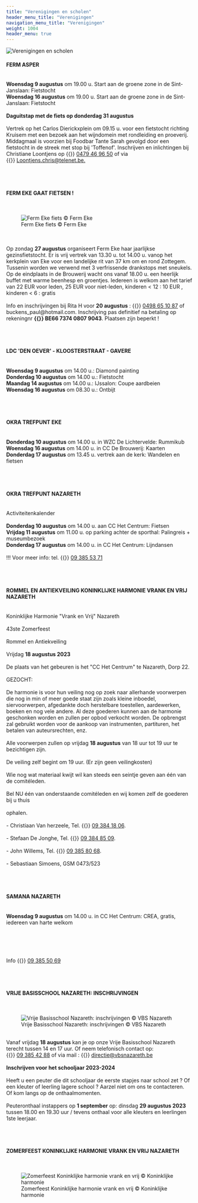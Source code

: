 ```yaml
---
title: "Verenigingen en scholen"
header_menu_title: "Verenigingen"
navigation_menu_title: "Verenigingen"
weight: 1004
header_menu: true
---
```


![Verenigingen en scholen](images/verenigingen-en-scholen.jpg)




#### FERM ASPER
<br>
<b>Woensdag 9 augustus</b> om 19.00 u. Start aan de groene zone in de Sint-Janslaan: Fietstocht<br>
<b>Woensdag 16 augustus</b> om 19.00 u. Start aan de groene zone in de Sint-Janslaan: Fietstocht<br>
<br>
<b>Daguitstap met de fiets op donderdag 31 augustus</b><br>
<br>
Vertrek op het Carlos Dierickxplein om 09.15 u. voor een fietstocht richting Kruisem met een bezoek aan het wijndomein met rondleiding en proeverij.<br>
Middagmaal is voorzien bij Foodbar Tante Sarah gevolgd door een fietstocht in de streek met stop bij 'Toffenof'. Inschrijven en inlichtingen bij Christiane Loontjens op {{<icon class="fa fa-phone">}}&nbsp;<a href="tel:0479469650">0479 46 96 50</a> of via {{<icon class="fa fa-envelope">}}&nbsp;<a href="Loontjens.chris@telenet.be.">Loontjens.chris@telenet.be.</a><br>
<br>
<br>
<br>





#### FERM EKE GAAT FIETSEN !
<br>
<figure><img src="images/pb-feke.jpg" alt=" Ferm Eke fiets © Ferm Eke" style="max-height: 500px; max-width: 500px;" /><figcaption> Ferm Eke fiets © Ferm Eke</figcaption></figure><br>
<br>
Op zondag <b>27 augustus</b> organiseert Ferm Eke haar jaarlijkse gezinsfietstocht. Er is vrij vertrek van 13.30 u. tot 14.00 u. vanop het kerkplein van Eke voor een landelijke rit van 37 km om en rond Zottegem. Tussenin worden we verwend met 3 verfrissende drankstops met sneukels. Op de eindplaats in de Brouwerij wacht ons vanaf 18.00 u. een heerlijk buffet met warme beenhesp en groentjes. Iedereen is welkom aan het tarief van 22 EUR voor leden, 25 EUR voor niet-leden, kinderen < 12 : 10 EUR , kinderen < 6 : gratis<br>
<br>
Info en inschrijvingen bij Rita H voor <b>20 augustus</b> : {{<icon class="fa fa-phone">}}&nbsp;<a href="tel:0498651087">0498 65 10 87</a> of buckens_paul@hotmail.com. Inschrijving pas definitief na betaling op rekeningnr <b>{{<icon class="fa fa-piggy-bank">}}&nbsp;BE66 7374 0807 9043</b>. Plaatsen zijn beperkt !<br>
<br>
<br>
<br>





#### LDC 'DEN OEVER' - KLOOSTERSTRAAT - GAVERE
<br>
<b>Woensdag 9 augustus</b> om 14.00 u.: Diamond painting<br>
<b>Donderdag 10 augustus</b> om 14.00 u.: Fietstocht<br>
<b>Maandag 14 augustus</b> om 14.00 u.: IJssalon: Coupe aardbeien<br>
<b>Woensdag 16 augustus</b> om 08.30 u.: Ontbijt<br>
<br>
<br>
<br>





#### OKRA TREFPUNT EKE
<br>
<b>Donderdag 10 augustus</b> om 14.00 u. in WZC De Lichtervelde: Rummikub<br>
<b>Woensdag 16 augustus</b> om 14.00 u. in CC De Brouwerij: Kaarten<br>
<b>Donderdag 17 augustus</b> om 13.45 u. vertrek aan de kerk: Wandelen en fietsen<br>
<br>
<br>
<br>





#### OKRA TREFPUNT NAZARETH
<br>
Activiteitenkalender<br>
<br>
<b>Donderdag 10 augustus</b> om 14.00 u. aan CC Het Centrum: Fietsen<br>
<b>Vrijdag 11 augustus</b> om 11.00 u. op parking achter de sporthal: Palingreis + museumbezoek<br>
<b>Donderdag 17 augustus</b> om 14.00 u. in CC Het Centrum: Lijndansen<br>
<br>
!!! Voor meer info: tel. {{<icon class="fa fa-phone">}}&nbsp;<a href="tel:093855371">09 385 53 71</a><br>
<br>
<br>
<br>





#### ROMMEL EN ANTIEKVEILING KONINKLIJKE HARMONIE VRANK EN VRIJ NAZARETH
<br>
Koninklijke Harmonie "Vrank en Vrij" Nazareth<br>
<br>
43ste Zomerfeest<br>
<br>
Rommel en Antiekveiling<br>
<br>
Vrijdag <b>18 augustus 2023</b><br>
<br>
De plaats van het gebeuren is het "CC Het Centrum" te Nazareth, Dorp 22.<br>
<br>
GEZOCHT:<br>
<br>
De harmonie is voor hun veiling nog op zoek naar allerhande voorwerpen die nog in min of meer goede staat zijn zoals kleine inboedel, siervoorwerpen, afgedankte doch herstelbare toestellen, aardewerken, boeken en nog vele andere. Al deze goederen kunnen aan de harmonie geschonken worden en zullen per opbod verkocht worden. De opbrengst zal gebruikt worden voor de aankoop van instrumenten, partituren, het betalen van auteursrechten, enz.<br>
<br>
Alle voorwerpen zullen op vrijdag <b>18 augustus</b> van 18 uur tot 19 uur te bezichtigen zijn.<br>
<br>
De veiling zelf begint om 19 uur. (Er zijn geen veilingkosten)<br>
<br>
Wie nog wat materiaal kwijt wil kan steeds een seintje geven aan één van de comitéleden.<br>
<br>
Bel NU één van onderstaande comitéleden en wij komen zelf de goederen bij u thuis<br>
<br>
ophalen.<br>
<br>
- Christiaan Van herzeele, Tel. {{<icon class="fa fa-phone">}}&nbsp;<a href="tel:093841806">09 384 18 06</a>.<br>
<br>
- Stefaan De Jonghe, Tel. {{<icon class="fa fa-phone">}}&nbsp;<a href="tel:093848509">09 384 85 09</a>.<br>
<br>
- John Willems, Tel. {{<icon class="fa fa-phone">}}&nbsp;<a href="tel:093858068">09 385 80 68</a>.<br>
<br>
- Sebastiaan Simoens, GSM 0473/523<br>
<br>
<br>
<br>





#### SAMANA NAZARETH
<br>
<b>Woensdag 9 augustus</b> om 14.00 u. in CC Het Centrum: CREA, gratis, iedereen van harte welkom<br>
<br>
<br>
<br>
<br>
<br>
Info {{<icon class="fa fa-phone">}}&nbsp;<a href="tel:093855069">09 385 50 69</a><br>
<br>
<br>
<br>





#### VRIJE BASISSCHOOL NAZARETH: INSCHRIJVINGEN
<br>
<figure><img src="images/pb-vbsn.jpg" alt=" Vrije Basisschool Nazareth: inschrijvingen © VBS Nazareth" style="max-height: 500px; max-width: 500px;" /><figcaption> Vrije Basisschool Nazareth: inschrijvingen © VBS Nazareth</figcaption></figure><br>
Vanaf vrijdag <b>18 augustus</b> kan je op onze Vrije Basisschool Nazareth terecht tussen 14 en 17 uur. Of neem telefonisch contact op: {{<icon class="fa fa-phone">}}&nbsp;<a href="tel:093854288">09 385 42 88</a> of via mail : {{<icon class="fa fa-envelope">}}&nbsp;<a href="directie@vbsnazareth.be">directie@vbsnazareth.be</a><br>
<br>
<b>Inschrijven voor het schooljaar 2023-2024</b><br>
<br>
Heeft u een peuter die dit schooljaar de eerste stapjes naar school zet ? Of een kleuter of leerling lagere school ? Aarzel niet om ons te contacteren.<br>
Of kom langs op de onthaalmomenten.<br>
<br>
Peuteronthaal instappers op <b>1 september</b> op: dinsdag <b>29 augustus 2023</b> tussen 18.00 en 19.30 uur / tevens onthaal voor alle kleuters en leerlingen 1ste leerjaar.<br>
<br>
<br>
<br>





#### ZOMERFEEST KONINKLIJKE HARMONIE VRANK EN VRIJ NAZARETH
<br>
<figure><img src="images/pb-vrank.jpg" alt=" Zomerfeest Koninklijke harmonie vrank en vrij © Koninklijke harmonie" style="max-height: 500px; max-width: 500px;" /><figcaption> Zomerfeest Koninklijke harmonie vrank en vrij © Koninklijke harmonie</figcaption></figure><br>
<br>
<br>
<br>


